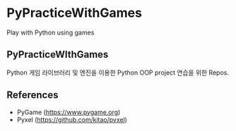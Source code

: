 # PyPracticeWithGames
Play with Python using games

## PyPracticeWIthGames
Python 게임 라이브러리 및 엔진을 이용한 Python OOP project 연습을 위한 Repos.

## References
- PyGame (https://www.pygame.org)
- Pyxel (https://github.com/kitao/pyxel)